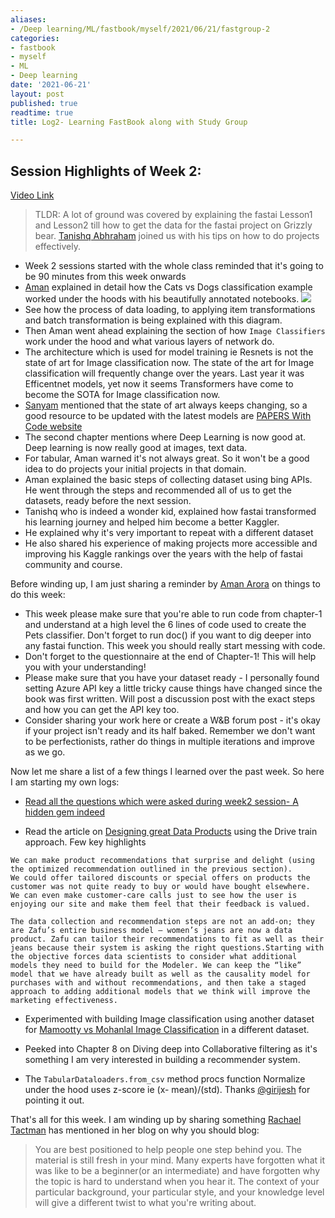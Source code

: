 ```yaml
---
aliases:
- /Deep learning/ML/fastbook/myself/2021/06/21/fastgroup-2
categories:
- fastbook
- myself
- ML
- Deep learning
date: '2021-06-21'
layout: post
published: true
readtime: true
title: Log2- Learning FastBook along with Study Group

---
```


## Session Highlights of Week 2:

[Video Link](https://www.youtube.com/watch?v=HUxbDxvAdSE)

> TLDR: A lot of ground was covered by explaining the fastai Lesson1 and Lesson2 till how to get the data for the fastai project on Grizzly bear. 
[Tanishq Abhraham](https://twitter.com/iScienceLuvr) joined us with his tips on how to do projects effectively.

- Week 2 sessions started with the whole class reminded that it's going to be 90 minutes from this week onwards
- [Aman](https://twitter.com/amaarora) explained in detail how the Cats vs Dogs classification example worked under the hoods with his beautifully annotated notebooks. 
![](https://user-images.githubusercontent.com/24592806/122684877-c7a47980-d225-11eb-8f3c-f01825c0f46b.png)
- See how the process of data loading, to applying item transformations and batch transformation is being explained with this diagram. 
- Then Aman went ahead explaining the section of how `Image Classifiers` work under the hood and what various layers of network do.
- The architecture which is used for model training ie Resnets is not the state of art for Image classification now. The state of the art
for Image classification will frequently change over the years. Last year it was Efficentnet models, yet now it seems Transformers have come to become the SOTA for Image classification now.
- [Sanyam](https://www.kaggle.com/init27) mentioned that the state of art always keeps changing, so a good resource to be updated with the latest models are [PAPERS With Code website](https://paperswithcode.com/sota)
- The second chapter mentions where Deep Learning is now good at. Deep learning is now really good at images, text data.
- For tabular, Aman warned it's not always great. So it won't be a good idea to do projects your initial projects in that domain.
- Aman explained the basic steps of collecting dataset using bing APIs. He went through the steps and recommended all of us to get the datasets, ready
before the next session.
- Tanishq who is indeed a wonder kid, explained how fastai transformed his learning journey and helped him become a better Kaggler.
- He explained why it's very important to repeat with a different dataset
- He also shared his experience of making projects more accessible and improving his Kaggle rankings over the years with the help of fastai community and course.


Before winding up, I am just sharing a reminder by [Aman Arora](https://twitter.com/amaarora) on things to do this week:

- This week please make sure that you're able to run code from chapter-1 and understand at a high level the 6 lines of code used to create the Pets classifier. Don't forget to run doc(<fastai function here>) if you want to dig deeper into any fastai function. This week you should really start messing with code.
- Don't forget to the questionnaire at the end of Chapter-1! This will help you with your understanding!
- Please make sure that you have your dataset ready - I personally found setting Azure API key a little tricky cause things have changed since the book was first written. Will post a discussion post with the exact steps and how you can get the API key too. 
- Consider sharing your work here or create a W&B forum post - it's okay if your project isn't ready and its half baked. Remember we don't want to be perfectionists, rather do things in multiple iterations and improve as we go.

Now let me share a list of a few things I learned over the past week. So here I am starting my own logs:
  
 - [Read all the questions which were asked during week2 session- A hidden gem indeed](https://wandb.ai/wandb_fc/fastbook/reports/Fastbook-Reading-Group-Week-2--Vmlldzo3NzAyNTI?galleryTag=events)
  
 - Read the article on [Designing great Data Products](https://www.oreilly.com/radar/drivetrain-approach-data-products/) using the Drive train approach. Few key highlights
  
  ```
 We can make product recommendations that surprise and delight (using the optimized recommendation outlined in the previous section).
We could offer tailored discounts or special offers on products the customer was not quite ready to buy or would have bought elsewhere.
We can even make customer-care calls just to see how the user is enjoying our site and make them feel that their feedback is valued.

  The data collection and recommendation steps are not an add-on; they are Zafu’s entire business model — women’s jeans are now a data product. Zafu can tailor their recommendations to fit as well as their jeans because their system is asking the right questions.Starting with the objective forces data scientists to consider what additional models they need to build for the Modeler. We can keep the “like” model that we have already built as well as the causality model for purchases with and without recommendations, and then take a staged approach to adding additional models that we think will improve the marketing effectiveness.
```  
- Experimented with building Image classification using another dataset for [Mamootty vs Mohanlal Image Classification](https://github.com/kurianbenoy/FastAI-notebooks/blob/master/Mammooty-mohanlal.ipynb) in a different dataset. 

- Peeked into Chapter 8 on Diving deep into Collaborative filtering as it's something I am very interested in building a recommender system.
 
 - The `TabularDataloaders.from_csv` method procs function Normalize under the hood uses z-score ie (x- mean)/(std). Thanks [@girijesh](https://forums.fast.ai/u/girijesh) for pointing it out.
  
That's all for this week. I am winding up by sharing something [Rachael Tactman](https://oreil.ly/X9-3L) has mentioned in her blog on why you should blog:

> You are best positioned to help people one step behind you. The material is still fresh in your mind. Many experts have forgotten what it was like to be a beginner(or an intermediate) and have forgotten why the topic is hard to understand when you hear it. The context of your particular background, your particular style, and your knowledge level will give a different twist to what you're writing about.

